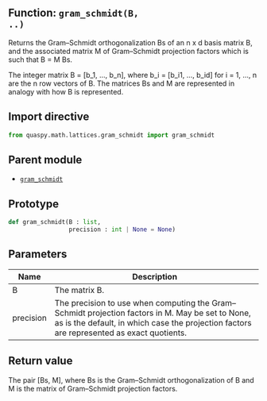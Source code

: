 ## Function: <code>gram\_schmidt(B, ..)</code>
Returns the Gram–Schmidt orthogonalization Bs of an n x d basis matrix B, and the associated matrix M of Gram–Schmidt projection factors which is such that B = M Bs.

The integer matrix B = [b_1, ..., b_n], where b_i = [b_i1, ..., b_id] for i = 1, ..., n are the n row vectors of B. The matrices Bs and M are represented in analogy with how B is represented.

## Import directive
```python
from quaspy.math.lattices.gram_schmidt import gram_schmidt
```

## Parent module
- [<code>gram_schmidt</code>](README.md)

## Prototype
```python
def gram_schmidt(B : list,
                 precision : int | None = None)
```

## Parameters
| <b>Name</b> | <b>Description</b> |
| ----------- | ------------------ |
| B | The matrix B. |
| precision | The precision to use when computing the Gram–Schmidt projection factors in M. May be set to None, as is the default, in which case the projection factors are represented as exact quotients. |

## Return value
The pair [Bs, M], where Bs is the Gram–Schmidt orthogonalization of B and M is the matrix of Gram–Schmidt projection factors.

